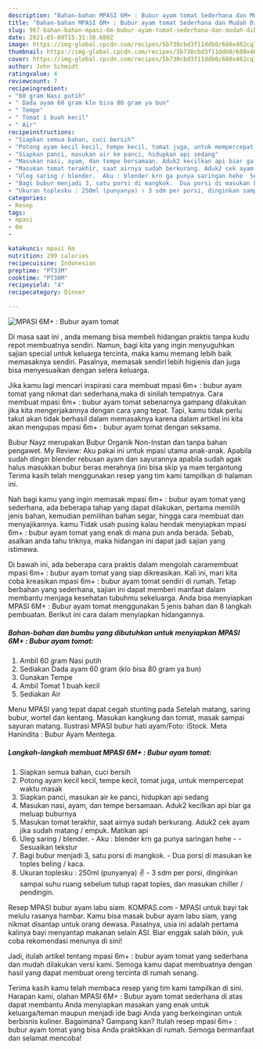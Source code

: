 ```yaml
---
description: "Bahan-bahan MPASI 6M+ : Bubur ayam tomat Sederhana dan Mudah Dibuat"
title: "Bahan-bahan MPASI 6M+ : Bubur ayam tomat Sederhana dan Mudah Dibuat"
slug: 967-bahan-bahan-mpasi-6m-bubur-ayam-tomat-sederhana-dan-mudah-dibuat
date: 2021-05-09T15:31:38.680Z
image: https://img-global.cpcdn.com/recipes/5b730cbd3f11ddb0/680x482cq70/mpasi-6m-bubur-ayam-tomat-foto-resep-utama.jpg
thumbnail: https://img-global.cpcdn.com/recipes/5b730cbd3f11ddb0/680x482cq70/mpasi-6m-bubur-ayam-tomat-foto-resep-utama.jpg
cover: https://img-global.cpcdn.com/recipes/5b730cbd3f11ddb0/680x482cq70/mpasi-6m-bubur-ayam-tomat-foto-resep-utama.jpg
author: John Schmidt
ratingvalue: 4
reviewcount: 7
recipeingredient:
- "60 gram Nasi putih"
- " Dada ayam 60 gram klo bisa 80 gram ya bun"
- " Tempe"
- " Tomat 1 buah kecil"
- " Air"
recipeinstructions:
- "Siapkan semua bahan, cuci bersih"
- "Potong ayam kecil kecil, tempe kecil, tomat juga, untuk mempercepat waktu masak"
- "Siapkan panci, masukan air ke panci, hidupkan api sedang"
- "Masukan nasi, ayam, dan tempe bersamaan. Aduk2 kecilkan api biar ga meluap buburnya"
- "Masukan tomat terakhir, saat airnya sudah berkurang. Aduk2 cek ayam jika sudah matang / empuk. Matikan api"
- "Uleg saring / blender.  Aku : blender krn ga punya saringan hehe  Sesuaikan tekstur"
- "Bagi bubur menjadi 3, satu porsi di mangkok.  Dua porsi di masukan ke toples beling / kaca."
- "Ukuran toplesku : 250ml (punyanya) ✌️ 3 sdm per porsi, dinginkan sampai suhu ruang sebelum tutup rapat toples, dan masukan chiller / pendingin."
categories:
- Resep
tags:
- mpasi
- 6m
- 

katakunci: mpasi 6m  
nutrition: 299 calories
recipecuisine: Indonesian
preptime: "PT33M"
cooktime: "PT30M"
recipeyield: "4"
recipecategory: Dinner

---
```



![MPASI 6M+ : Bubur ayam tomat](https://img-global.cpcdn.com/recipes/5b730cbd3f11ddb0/680x482cq70/mpasi-6m-bubur-ayam-tomat-foto-resep-utama.jpg)

Di masa  saat ini , anda memang bisa membeli hidangan praktis tanpa kudu repot membuatnya sendiri. Namun, bagi kita yang ingin menyuguhkan sajian special untuk keluarga tercinta, maka kamu memang lebih baik memasaknya sendiri. Pasalnya, memasak sendiri lebih higienis dan juga bisa menyesuaikan dengan selera keluarga.

Jika kamu lagi mencari inspirasi cara membuat mpasi 6m+ : bubur ayam tomat yang nikmat dan sederhana,maka di sinilah tempatnya. Cara membuat mpasi 6m+ : bubur ayam tomat  sebenarnya gampang dilakukan jika kita mengerjakannya dengan cara yang tepat. Tapi, kamu tidak perlu takut akan tidak berhasil dalam memasaknya 
karena dalam artikel ini kita akan mengupas mpasi 6m+ : bubur ayam tomat dengan seksama.  

Bubur Nayz merupakan Bubur Organik Non-Instan dan tanpa bahan pengawet. My Review: Aku pakai ini untuk mpasi utama anak-anak. Apabila sudah dingin blender rebusan ayam dan sayurannya apabila sudah agak halus masukkan bubur beras merahnya (ini bisa skip ya mam tergantung Terima kasih telah menggunakan resep yang tim kami tampilkan di halaman ini.

Nah bagi kamu yang ingin memasak mpasi 6m+ : bubur ayam tomat yang sederhana, ada beberapa tahap yang dapat dilakukan, pertama memilih jenis bahan, kemudian pemilihan bahan segar, hingga cara membuat dan menyajikannya. kamu Tidak usah pusing kalau hendak menyiapkan mpasi 6m+ : bubur ayam tomat yang enak di mana pun anda berada. Sebab, asalkan anda  tahu triknya, maka hidangan ini dapat jadi sajian yang istimewa.

Di bawah ini, ada beberapa cara praktis  dalam mengolah caramembuat mpasi 6m+ : bubur ayam tomat yang siap dikreasikan. Kali ini, mari kita coba kreasikan mpasi 6m+ : bubur ayam tomat sendiri di rumah. Tetap berbahan yang sederhana, sajian ini dapat memberi manfaat dalam membantu menjaga kesehatan tubuhmu sekeluarga. Anda bisa menyiapkan MPASI 6M+ : Bubur ayam tomat menggunakan 5 jenis bahan dan 8 langkah pembuatan. Berikut ini cara dalam menyiapkan hidangannya.

<!--inarticleads1-->

##### Bahan-bahan dan bumbu yang dibutuhkan untuk menyiapkan MPASI 6M+ : Bubur ayam tomat:

1. Ambil 60 gram Nasi putih
1. Sediakan  Dada ayam 60 gram (klo bisa 80 gram ya bun)
1. Gunakan  Tempe
1. Ambil  Tomat 1 buah kecil
1. Sediakan  Air


Menu MPASI yang tepat dapat cegah stunting pada Setelah matang, saring bubur, wortel dan kentang. Masukan kangkung dan tomat, masak sampai sayuran matang. Ilustrasi MPASI bubur hati ayam/Foto: iStock. Meta Hanindita : Bubur Ayam Mentega. 

<!--inarticleads2-->

##### Langkah-langkah membuat MPASI 6M+ : Bubur ayam tomat:

1. Siapkan semua bahan, cuci bersih
1. Potong ayam kecil kecil, tempe kecil, tomat juga, untuk mempercepat waktu masak
1. Siapkan panci, masukan air ke panci, hidupkan api sedang
1. Masukan nasi, ayam, dan tempe bersamaan. Aduk2 kecilkan api biar ga meluap buburnya
1. Masukan tomat terakhir, saat airnya sudah berkurang. Aduk2 cek ayam jika sudah matang / empuk. Matikan api
1. Uleg saring / blender.  - Aku : blender krn ga punya saringan hehe -  - Sesuaikan tekstur
1. Bagi bubur menjadi 3, satu porsi di mangkok.  - Dua porsi di masukan ke toples beling / kaca.
1. Ukuran toplesku : 250ml (punyanya) ✌️ - 3 sdm per porsi, dinginkan sampai suhu ruang sebelum tutup rapat toples, dan masukan chiller / pendingin.


Resep MPASI bubur ayam labu siam. KOMPAS.com - MPASI untuk bayi tak melulu rasanya hambar. Kamu bisa masak bubur ayam labu siam, yang nikmat disantap untuk orang dewasa. Pasalnya, usia ini adalah pertama kalinya bayi menyantap makanan selain ASI. Biar enggak salah bikin, yuk coba rekomendasi menunya di sini! 

Jadi, itulah artikel tentang  mpasi 6m+ : bubur ayam tomat  yang sederhana dan mudah dilakukan versi kami. Semoga kamu dapat membuatnya dengan hasil yang dapat membuat oreng tercinta di rumah senang. 

Terima kasih kamu telah membaca resep yang tim kami tampilkan di sini. Harapan kami, olahan  MPASI 6M+ : Bubur ayam tomat sederhana di atas dapat membantu Anda menyiapkan masakan yang enak untuk keluarga/teman maupun menjadi ide bagi Anda yang berkeinginan untuk berbisnis kuliner. Bagaimana? Gampang kan? Itulah resep mpasi 6m+ : bubur ayam tomat yang bisa Anda praktikkan di rumah. Semoga bermanfaat dan selamat mencoba!

